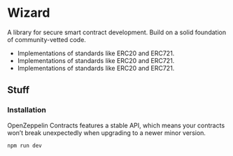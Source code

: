 <script>
  import Tip from '$lib/components/atoms/Tip.svelte';   
</script>

# Wizard

A library for secure smart contract development. Build on a solid foundation of community-vetted code.

- Implementations of standards like ERC20 and ERC721.
- Implementations of standards like ERC20 and ERC721.
- Implementations of standards like ERC20 and ERC721.

## Stuff

<Tip />

### Installation

OpenZeppelin Contracts features a stable API, which means your contracts won’t break unexpectedly when upgrading to a newer minor version.

```bash
npm run dev
```